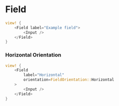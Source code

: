 # Field

```rust demo
view! {
    <Field label="Example field">
        <Input />
    </Field>
}
```

### Horizontal Orientation

```rust demo
view! {
    <Field
        label="Horizontal"
        orientation=FieldOrientation::Horizontal
    >
        <Input />
    </Field>
}
```
